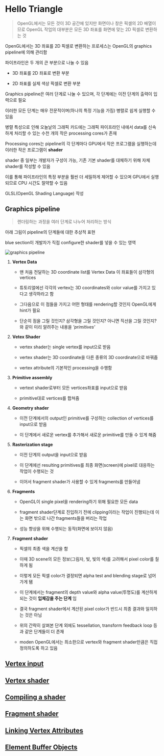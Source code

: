 # Hello Triangle

> OpenGL에서는 모든 것이 3D 공간에 있지만 화면이나 창은 픽셀의 2D 배열이므로 OpenGL 작업의 대부분은 모든 3D 좌표를 화면에 맞는 2D 픽셀로 변환하는 것

OpenGL에서는 3D 좌표를 2D 픽셀로 변환하는 프로세스는 OpenGL의 graphics pipeline에 의해 관리함

파이프라인은 두 개의 큰 부분으로 나눌 수 있음

- 3D 좌표를 2D 좌표로 변환 부분
  <br/>

- 2D 좌표를 실제 색상 픽셀로 변환 부분
  <br/>

Graphics pipeline은 여러 단계로 나눌 수 있으며, 각 단계에는 이전 단계의 출력이 입력으로 필요

이러한 모든 단계는 매우 전문적이며(하나의 특정 기능을 가짐) 병렬로 쉽게 실행할 수 있음

병렬 특성으로 인해 오늘날의 그래픽 카드에는 그래픽 파이프라인 내에서 data를 신속하게 처리할 수 있는 수천 개의 작은 processing cores가 존재

Processing cores는 pipeline의 각 단계마다 GPU에서 작은 프로그램을 실행하는데 이러한 작은 프로그램이 **shader**

shader 중 일부는 개발자가 구성이 가능, 기존 기본 shader를 대체하기 위해 자체 shader를 작성할 수 있음

이를 통해 파이프라인의 특정 부분을 훨씬 더 세밀하게 제어할 수 있으며 GPU에서 실행되므로 CPU 시간도 절약할 수 있음

GLSL(OpenGL Shading Language) 작성

## Graphics pipeline

> 렌더링하는 과정을 여러 단계로 나누어 처리하는 방식

아래 그림이 pipeline의 단계들에 대한 추상적 표현

blue section이 개발자가 직접 configure한 shader를 넣을 수 있는 영역

![graphics pipeline](https://learnopengl.com/img/getting-started/pipeline.png)

1. **Vertex Data**

   - 맨 처음 전달하는 3D coordinate list를 Vertex Data 이 좌표들이 삼각형의 vertices
     <br/>

   - 튜토리얼에선 각각의 vertex는 3D coordinates와 color value를 가지고 있다고 생각하라고 함
     <br/>

   - 그다음으로 이 점들을 가지고 어떤 형태를 rendering할 것인지 OpenGL에게 hint가 필요
     <br/>

   - 단순히 점을 그릴 것인지? 삼각형을 그릴 것인지? 아니면 직선을 그릴 것인지? 와 같이 미리 알려주는 내용을 _'primitives'_
     <br/>

2. **Vetex Shader**

   - vertex shader는 single vertex를 input으로 받음
     <br/>

   - vertex shader는 3D coordinate을 다른 종류의 3D coordinate으로 바꿔줌
     <br/>

   - vertex attribute의 기본적인 processing을 수행함
     <br/>

3. **Primitive assembly**

   - vertext shader로부터 모든 vertices좌표를 input으로 받음
     <br/>

   - primitive대로 vertices를 합쳐줌
     <br/>

4. **Geometry shader**

   - 이전 단계에서의 output인 primitive를 구성하는 collection of vertices를 input으로 받음
     <br/>

   - 이 단계에서 새로운 vertex를 추가해서 새로운 primitive를 만들 수 있게 해줌
     <br/>

5. **Rasterization stage**

   - 이전 단계의 output을 input으로 받음
     <br/>

   - 이 단계에선 resulting primitives를 최종 화면(screen)에 pixel로 대응하는 작업이 수행되는 것
     <br/>

   - 이어서 fragment shader가 사용할 수 있게 fragments를 만들어냄
     <br/>

6. **Fragments**

   - OpenGL이 single pixel을 rendering하기 위해 필요한 모든 data
     <br/>

   - fragment shader단계로 진입하기 전에 clipping이라는 작업이 진행되는데 이는 화면 밖으로 나간 fragments들을 버리는 작업
     <br/>

   - 성능 향상을 위해 수행되는 동작(화면에 보이지 않음)
     <br/>

7. **Fragment shader**

   - 픽셀의 최종 색을 계산을 함
     <br/>

   - 이때 3D scene의 모든 정보(그림자, 빛, 빛의 색)를 고려해서 pixel color를 칠하게 됨
     <br/>

   - 이렇게 모든 픽셀 color가 결정되면 alpha test and blending stage로 넘어가게 됌
     <br/>

   - 이 단계에서는 fragment의 depth value와 alpha value(투명도)를 계산하게 되는 것이 **입체감을 주는 단계** 임
     <br/>

   - 결국 fragment shader에서 계산된 pixel color가 반드시 최종 결과와 일치하는 것은 아님
     <br/>

   - 위의 간략히 살펴본 단계 외에도 tessellation, transform feedback loop 등과 같은 단계들이 더 존재
     <br/>

   - moden OpenGL에서는 최소한으로 vertex와 fragment shader만큼은 직접 정의하도록 하고 있음

## [Vertex input](https://github.com/BOLTB0X/OpenGL-Tutorial/blob/Hello-Triangle/Tutorial/Vertex%20input.md)

## [Vertex shader](https://github.com/BOLTB0X/OpenGL-Tutorial/blob/Hello-Triangle/Tutorial/Vertex%20shader.md)

## [Compiling a shader](https://github.com/BOLTB0X/OpenGL-Tutorial/blob/Hello-Triangle/Tutorial/Compiling%20a%20shader.md)

## [Fragment shader](https://github.com/BOLTB0X/OpenGL-Tutorial/blob/Hello-Triangle/Tutorial/Fragment%20shader.md)

## [Linking Vertex Attributes](https://github.com/BOLTB0X/OpenGL-Tutorial/blob/Hello-Triangle/Tutorial/Linking%20Vertex%20Attributes.md)

## [Element Buffer Objects](https://github.com/BOLTB0X/OpenGL-Tutorial/blob/Hello-Triangle/Tutorial/Element%20Buffer%20Objects.md)
